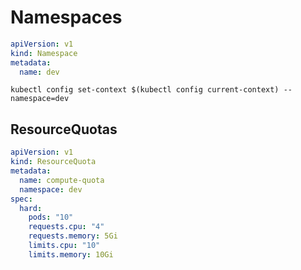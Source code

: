 # Namespaces

```yaml
apiVersion: v1
kind: Namespace
metadata:
  name: dev
```

```console
kubectl config set-context $(kubectl config current-context) --namespace=dev
```

## ResourceQuotas

```yaml
apiVersion: v1
kind: ResourceQuota
metadata:
  name: compute-quota
  namespace: dev
spec:
  hard:
    pods: "10"
    requests.cpu: "4"
    requests.memory: 5Gi
    limits.cpu: "10"
    limits.memory: 10Gi
```